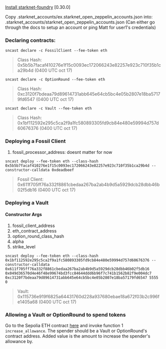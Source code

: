 [Install starknet-foundry](https://foundry-rs.github.io/starknet-foundry/getting-started/installation.html) [0.30.0]

Copy .starknet_accounts/ex.starknet_open_zeppelin_accounts.json into: .starknet_accounts/starknet_open_zeppelin_accounts.json (Can either go through the docs to setup an account or ping Matt for user1's credentials)

### Declaring contracts:

`sncast declare -c FossilClient --fee-token eth`

> Class Hash: 0x5b5b7facaf410276e1f15c0093ec172066243e82257e923c710f35b1ca29b4d (0400 UTC oct 17)

`sncast declare -c OptionRound --fee-token eth`

> Class Hash: 0xc3120f7bdeaa79d89614731abb645e64cb5bc4e05b2807e18ba57179fd6547 (0400 UTC oct 17)

`sncast declare -c Vault --fee-token eth`

> Class Hash: 0x1bf112592e295c5ca2f9a1fc580893305fd9cb84e480e59994d757d60676376 (0400 UTC oct 17)

### Deploying a Fossil Client

1. fossil_processor_address: doesnt matter for now

`sncast deploy --fee-token eth --class-hash 0x5b5b7facaf410276e1f15c0093ec172066243e82257e923c710f35b1ca29b4d --constructor-calldata 0xdeadbeef`

> Fossil Client: 0x611f705ff76a332f8861cbedaa267ba2ab4b9d5a5929dcb28dbb46b02f5db16 (0400 UTC oct 17)

### Deploying a Vault

#### Constructor Args

1. fossil_client_address
2. eth_contract_address
3. option_round_class_hash
4. alpha
5. strike_level

`sncast deploy --fee-token eth --class-hash 0x1bf112592e295c5ca2f9a1fc580893305fd9cb84e480e59994d757d60676376 --constructor-calldata 0x611f705ff76a332f8861cbedaa267ba2ab4b9d5a5929dcb28dbb46b02f5db16 0x049d36570d4e46f48e99674bd3fcc84644ddd6b96f7c741b1562b82f9e004dc7 0xc3120f7bdeaa79d89614731abb645e64cb5bc4e05b2807e18ba57179fd6547 5555 0`

> Vault: 0x115736e919f6825a64431760d228a937680ebae18a672f03b2c996fe1405a68 (0400 UTC oct 17)

### Allowing a Vault or OptionRound to spend tokens

Go to the Sepolia ETH contract [here](https://sepolia.voyager.online/contract/0x049d36570d4e46f48e99674bd3fcc84644ddd6b96f7c741b1562b82f9e004dc7#writeContract) and invoke function 1 `increase_allowance`. The spender should be a Vault or OptionRound's contract address. Added value is the amount to increase the spender's allowance by.

